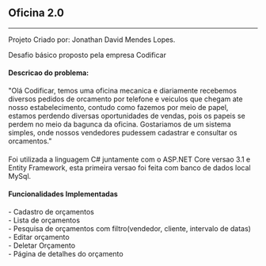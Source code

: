 <h2>Oficina 2.0</h2>
<hr>
Projeto Criado por: Jonathan David Mendes Lopes.<br>
<p>Desafio básico proposto pela empresa Codificar</p>
<h4>Descricao do problema:</h4> 
<p>"Olá Codificar, temos uma oficina mecanica e diariamente recebemos diversos pedidos
de orcamento por telefone e veiculos que chegam ate nosso estabelecimento, contudo
como fazemos por meio de papel, estamos perdendo diversas oportunidades de
vendas, pois os papeis se perdem no meio da bagunca da oficina. Gostariamos de um
sistema simples, onde nossos vendedores pudessem cadastrar e consultar os
orcamentos."</p>
<h4></h4>
<p>Foi utilizada a linguagem C# juntamente com o ASP.NET Core versao 3.1 e Entity Framework, esta primeira versao foi feita com banco de dados local MySql.<p/>
<h4>Funcionalidades Implementadas</h4>
- Cadastro de orçamentos<br>
- Lista de orçamentos<br>
- Pesquisa de orçamentos com filtro(vendedor, cliente, intervalo de datas)<br>
- Editar orçamento<br>
- Deletar Orçamento<br>
- Página de detalhes do orçamento<br>

